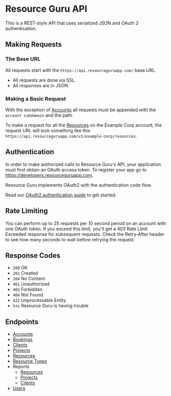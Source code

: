 # Resource Guru API

This is a REST-style API that uses serialized JSON and OAuth 2 authentication.

## Making Requests

### The Base URL

All requests start with the `https://api.resourceguruapp.com/` base URL.

* All requests are done via SSL.
* All responses are in JSON.

### Making a Basic Request

With the exception of [Accounts](./endpoints/accounts.md) all requests must be appended with the `account subdomain`
and the path.

To make a request for all the [Resources](./endpoints/resources.md) on the Example Corp account, the request URL will look
something like this `https://api.resourceguruapp.com/v1/example-corp/resources`.

## Authentication

In order to make authorized calls to Resource Guru's API, your application must first obtain an OAuth access token.
To register your app go to https://developers.resourceguruapp.com.

Resource Guru implements OAuth2 with the authentication code flow.

Read our [OAuth2 authentication guide](./sections/authentication.md) to get started.


## Rate Limiting

You can perform up to 25 requests per 10 second period on an account with one OAuth token. If you exceed this limit, you'll get a 403 Rate Limit Exceeded response for subsequent requests. Check the Retry-After header to see how many seconds to wait before retrying the request.

## Response Codes

* `200` OK
* `201` Created
* `204` No Content
* `401` Unauthorized
* `403` Forbidden
* `404` Not Found
* `422` Unprocessable Entity
* `5xx` Resource Guru is having trouble

## Endpoints

* [Accounts](./endpoints/accounts.md)
* [Bookings](./endpoints/bookings.md)
* [Clients](./endpoints/clients.md)
* [Projects](./endpoints/projects.md)
* [Resources](./endpoints/resources.md)
* [Resource Types](./endpoints/resource_types.md)
* Reports
  * [Resources](./endpoints/reports/resources.md)
  * [Projects](./endpoints/reports/projects.md)
  * [Clients](./endpoints/reports/clients.md)
* [Users](./endpoints/users.md)
